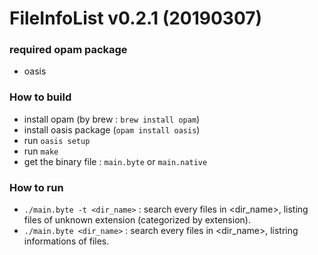 # FileInfoList v0.2.1 (20190307)

### required opam package

 - oasis
 
### How to build

 - install opam (by brew : `brew install opam`)
 - install oasis package (`opam install oasis`)
 - run `oasis setup`
 - run `make`
 - get the binary file : `main.byte` or `main.native`
 
### How to run

 - `./main.byte -t <dir_name>` : search every files in <dir_name>, listing files of unknown extension (categorized by extension).
 - `./main.byte <dir_name>` : search every files in <dir_name>, listring informations of files.
